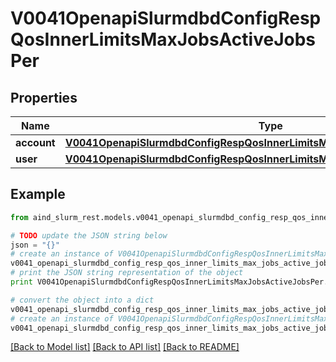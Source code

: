 # V0041OpenapiSlurmdbdConfigRespQosInnerLimitsMaxJobsActiveJobsPer


## Properties

Name | Type | Description | Notes
------------ | ------------- | ------------- | -------------
**account** | [**V0041OpenapiSlurmdbdConfigRespQosInnerLimitsMaxJobsActiveJobsPerAccount**](V0041OpenapiSlurmdbdConfigRespQosInnerLimitsMaxJobsActiveJobsPerAccount.md) |  | [optional] 
**user** | [**V0041OpenapiSlurmdbdConfigRespQosInnerLimitsMaxJobsActiveJobsPerUser**](V0041OpenapiSlurmdbdConfigRespQosInnerLimitsMaxJobsActiveJobsPerUser.md) |  | [optional] 

## Example

```python
from aind_slurm_rest.models.v0041_openapi_slurmdbd_config_resp_qos_inner_limits_max_jobs_active_jobs_per import V0041OpenapiSlurmdbdConfigRespQosInnerLimitsMaxJobsActiveJobsPer

# TODO update the JSON string below
json = "{}"
# create an instance of V0041OpenapiSlurmdbdConfigRespQosInnerLimitsMaxJobsActiveJobsPer from a JSON string
v0041_openapi_slurmdbd_config_resp_qos_inner_limits_max_jobs_active_jobs_per_instance = V0041OpenapiSlurmdbdConfigRespQosInnerLimitsMaxJobsActiveJobsPer.from_json(json)
# print the JSON string representation of the object
print V0041OpenapiSlurmdbdConfigRespQosInnerLimitsMaxJobsActiveJobsPer.to_json()

# convert the object into a dict
v0041_openapi_slurmdbd_config_resp_qos_inner_limits_max_jobs_active_jobs_per_dict = v0041_openapi_slurmdbd_config_resp_qos_inner_limits_max_jobs_active_jobs_per_instance.to_dict()
# create an instance of V0041OpenapiSlurmdbdConfigRespQosInnerLimitsMaxJobsActiveJobsPer from a dict
v0041_openapi_slurmdbd_config_resp_qos_inner_limits_max_jobs_active_jobs_per_form_dict = v0041_openapi_slurmdbd_config_resp_qos_inner_limits_max_jobs_active_jobs_per.from_dict(v0041_openapi_slurmdbd_config_resp_qos_inner_limits_max_jobs_active_jobs_per_dict)
```
[[Back to Model list]](../README.md#documentation-for-models) [[Back to API list]](../README.md#documentation-for-api-endpoints) [[Back to README]](../README.md)


